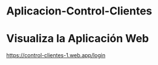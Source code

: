# Aplicacion-Control-Clientes


# Visualiza la Aplicación Web

https://control-clientes-1.web.app/login